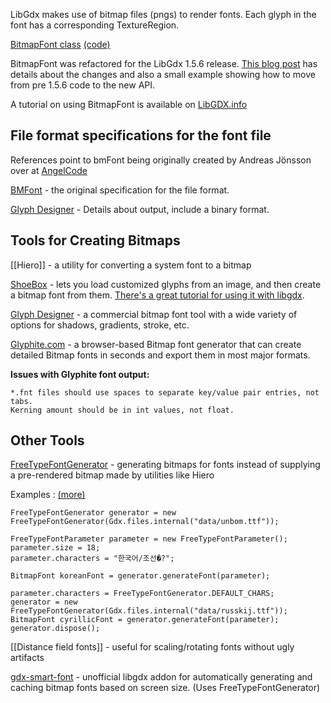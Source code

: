 LibGdx makes use of bitmap files (pngs) to render fonts.  Each glyph in the font has a corresponding TextureRegion.

[BitmapFont class](http://libgdx.badlogicgames.com/nightlies/docs/api/com/badlogic/gdx/graphics/g2d/BitmapFont.html) [(code)](https://github.com/libgdx/libgdx/blob/master/gdx/src/com/badlogic/gdx/graphics/g2d/BitmapFont.java)

BitmapFont was refactored for the LibGdx 1.5.6 release. [This blog post](http://www.badlogicgames.com/wordpress/?p=3658) has details about the changes and also a small example showing how to move from pre 1.5.6 code to the new API.

A tutorial on using BitmapFont is available on [LibGDX.info](https://libgdx.info/basic-label/)

## File format specifications for the font file

References point to bmFont being originally created by Andreas Jönsson over at [AngelCode](http://www.angelcode.com/)

[BMFont](http://www.angelcode.com/products/bmfont/doc/file_format.html) - the original specification for the file format.

[Glyph Designer](https://71squared.com/blog/bitmap-font-file-format) - Details about output, include a binary format.


## Tools for Creating Bitmaps

[[Hiero]] - a utility for converting a system font to a bitmap

[ShoeBox](http://renderhjs.net/shoebox/)  - lets you load customized glyphs from an image, and then create a bitmap font from them. [There's a great tutorial for using it with libgdx](https://www.youtube.com/watch?v=dxPf1M7YORU&feature=youtu.be).

[Glyph Designer](http://71squared.com/en/glyphdesigner) - a commercial bitmap font tool with a wide variety of options for shadows, gradients, stroke, etc.

[Glyphite.com](http://www.glyphite.com) - a browser-based Bitmap font generator that can create detailed Bitmap fonts in seconds and export them in most major formats.

**Issues with Glyphite font output:**
```
*.fnt files should use spaces to separate key/value pair entries, not tabs.
Kerning amount should be in int values, not float.
```


## Other Tools

[FreeTypeFontGenerator](http://www.badlogicgames.com/wordpress/?p=2300) - generating bitmaps for fonts instead of supplying a pre-rendered bitmap made by utilities like Hiero

Examples 
: [(more)](https://github.com/libgdx/libgdx/blob/master/tests/gdx-tests/src/com/badlogic/gdx/tests/extensions/InternationalFontsTest.java)

	FreeTypeFontGenerator generator = new FreeTypeFontGenerator(Gdx.files.internal("data/unbom.ttf"));
 
	FreeTypeFontParameter parameter = new FreeTypeFontParameter();
	parameter.size = 18;
	parameter.characters = "한국어/조선�?";

	BitmapFont koreanFont = generator.generateFont(parameter);

	parameter.characters = FreeTypeFontGenerator.DEFAULT_CHARS;
	generator = new FreeTypeFontGenerator(Gdx.files.internal("data/russkij.ttf"));
	BitmapFont cyrillicFont = generator.generateFont(parameter);
	generator.dispose();



[[Distance field fonts]] - useful for scaling/rotating fonts without ugly artifacts

[gdx-smart-font](https://github.com/jrenner/gdx-smart-font) - unofficial libgdx addon for automatically generating and caching bitmap fonts based on screen size. (Uses FreeTypeFontGenerator)